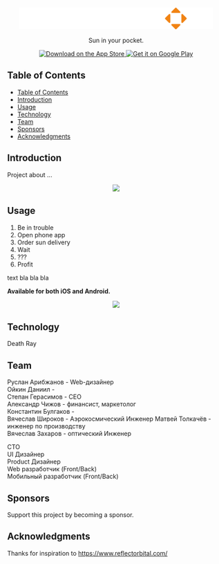 <p align="center">
  <a href="">
    <img alt="SunSpot" title="SunSpot" src="./img/logo.png" width="450">
  </a>
</p>

<p align="center">
  Sun in your pocket.
</p>

<p align="center">
  <a href="https://itunes.apple.com/us/app/gitpoint/id1251245162?mt=8">
    <img alt="Download on the App Store" title="App Store" src="http://i.imgur.com/0n2zqHD.png" width="140">
  </a>

  <a href="https://play.google.com/store/apps/details?id=com.gitpoint">
    <img alt="Get it on Google Play" title="Google Play" src="http://i.imgur.com/mtGRPuM.png" width="140">
  </a>
</p>

<!-- START doctoc generated TOC please keep comment here to allow auto update -->
<!-- DON'T EDIT THIS SECTION, INSTEAD RE-RUN doctoc TO UPDATE -->
## Table of Contents

- [Table of Contents](#table-of-contents)
- [Introduction](#introduction)
- [Usage](#usage)
- [Technology](#technology)
- [Team](#team)
- [Sponsors](#sponsors)
- [Acknowledgments](#acknowledgments)

<!-- END doctoc generated TOC please keep comment here to allow auto update -->

## Introduction

Project about ...

<p align="center">
  <img src = "http://i.imgur.com/HowF6aM.png" width=350>
</p>

## Usage

1. Be in trouble
2. Open phone app
3. Order sun delivery
4. Wait
5. ???
6. Profit

text bla bla bla

**Available for both iOS and Android.**

<p align="center">
  <img src = "http://i.imgur.com/IkSnFRL.png" width=700>
</p>

## Technology

Death Ray

## Team

Руслан Арибжанов - Web-дизайнер  
Ойкин Даниил -  
Степан Герасимов - CEO  
Александр Чижов - финансист, маркетолог  
Константин Булгаков -  
Вячеслав Широков - Аэрокосмический Инженер 
Матвей Толкачёв - инженер по производству  
Вячеслав Захаров - оптический Инженер  


CTO  
UI Дизайнер  
Product Дизайнер  
Web разработчик (Front/Back)  
Мобильный разработчик (Front/Back)  

## Sponsors

Support this project by becoming a sponsor.

## Acknowledgments

Thanks for inspiration to https://www.reflectorbital.com/
